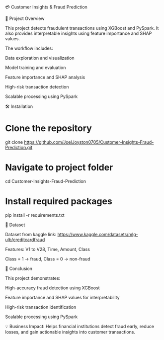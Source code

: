 💳 Customer Insights & Fraud Prediction

📌 Project Overview

This project detects fraudulent transactions using XGBoost and PySpark. It also provides interpretable insights using feature importance and SHAP values.

The workflow includes:

Data exploration and visualization

Model training and evaluation

Feature importance and SHAP analysis

High-risk transaction detection

Scalable processing using PySpark

🛠️ Installation
# Clone the repository
git clone https://github.com/JoelJoyston0705/Customer-Insights-Fraud-Prediction.git

# Navigate to project folder
cd Customer-Insights-Fraud-Prediction

# Install required packages
pip install -r requirements.txt

📂 Dataset

Dataset from kaggle link: https://www.kaggle.com/datasets/mlg-ulb/creditcardfraud

Features: V1 to V28, Time, Amount, Class

Class = 1 → fraud, Class = 0 → non-fraud

📌 Conclusion

This project demonstrates:

High-accuracy fraud detection using XGBoost

Feature importance and SHAP values for interpretability

High-risk transaction identification

Scalable processing using PySpark

💡 Business Impact: Helps financial institutions detect fraud early, reduce losses, and gain actionable insights into customer transactions.
